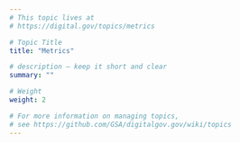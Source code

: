 ```yaml
---
# This topic lives at
# https://digital.gov/topics/metrics

# Topic Title
title: "Metrics"

# description — keep it short and clear
summary: ""

# Weight
weight: 2

# For more information on managing topics,
# see https://github.com/GSA/digitalgov.gov/wiki/topics
---
```

